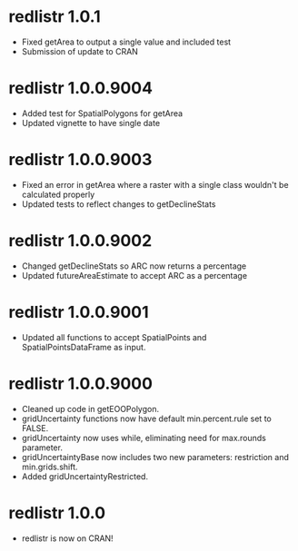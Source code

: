 # redlistr 1.0.1
* Fixed getArea to output a single value and included test
* Submission of update to CRAN

# redlistr 1.0.0.9004
* Added test for SpatialPolygons for getArea
* Updated vignette to have single date

# redlistr 1.0.0.9003
* Fixed an error in getArea where a raster with a single class wouldn't be
calculated properly
* Updated tests to reflect changes to getDeclineStats

# redlistr 1.0.0.9002
* Changed getDeclineStats so ARC now returns a percentage
* Updated futureAreaEstimate to accept ARC as a percentage

# redlistr 1.0.0.9001
* Updated all functions to accept SpatialPoints and SpatialPointsDataFrame as
input.

# redlistr 1.0.0.9000
* Cleaned up code in getEOOPolygon.
* gridUncertainty functions now have default min.percent.rule set to FALSE.
* gridUncertainty now uses while, eliminating need for max.rounds parameter.
* gridUncertaintyBase now includes two new parameters: restriction and
min.grids.shift.
* Added gridUncertaintyRestricted.

# redlistr 1.0.0
* redlistr is now on CRAN!
